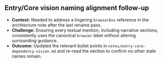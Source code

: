 ## Entry/Core vision naming alignment follow-up
- **Context:** Needed to address a lingering `browserEnv` reference in the architecture note after the last rename pass.
- **Challenge:** Ensuring every textual mention, including narrative sections, consistently uses the canonical `browser` label without altering surrounding guidance.
- **Outcome:** Updated the relevant bullet points in `notes/entry-core-dependency-vision.md` and re-read the section to confirm no other stale names remain.

